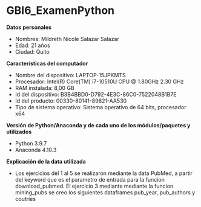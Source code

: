 # GBI6_ExamenPython
**Datos personales**
- Nombres: Mildreth Nicole Salazar Salazar 
- Edad: 21 años
- Ciudad: Quito

**Características del computador**
- Nombre del dispositivo: LAPTOP-15JPKMTS
- Procesador: Intel(R) Core(TM) i7-10510U CPU @ 1.80GHz   2.30 GHz
- RAM instalada: 8,00 GB
- Id del dispositivo: B3B4BBD0-D792-4E3C-86C0-7522048B1B7E
- Id del producto: 00330-80141-89621-AA530
- Tipo de sistema operativo: Sistema operativo de 64 bits, procesador x64

**Versión de Python/Anaconda y de cada uno de los módulos/paquetes y utilizados**
- Python 3.9.7
- Anaconda 4.10.3

**Explicación de la data utilizada**
- Los ejercicios del 1 al 5 se realizaron mediante la data PubMed, a partir del keyword que es el parametro de entrada para la funcion download_pubmed. El ejercicio 3 mediante mediante la funcion mining_pubs se creo los siguientes dataframes pub_year, pub_authors y coutries